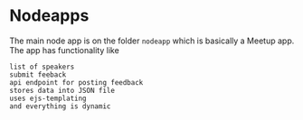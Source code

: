 # Nodeapps

The main node app is on the folder `nodeapp` which is basically a Meetup app.
The app has functionality like

```
list of speakers
submit feeback
api endpoint for posting feedback
stores data into JSON file
uses ejs-templating
and everything is dynamic
```
